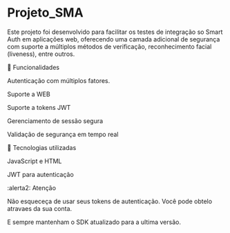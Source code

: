 # Projeto_SMA
Este projeto foi desenvolvido para facilitar os testes de integração so Smart Auth em aplicações web, oferecendo uma camada adicional de segurança com suporte a múltiplos métodos de verificação, reconhecimento facial (liveness), entre outros.

🚀 Funcionalidades

Autenticação com múltiplos fatores.

Suporte a WEB

Suporte a tokens JWT

Gerenciamento de sessão segura

Validação de segurança em tempo real

🧩 Tecnologias utilizadas

JavaScript e HTML

JWT para autenticação

:alerta2: Atenção

Não esqueceça de usar seus tokens de autenticação. Você pode obtelo atravaes da sua conta.

E sempre mantenham o SDK atualizado para a ultima versão.
